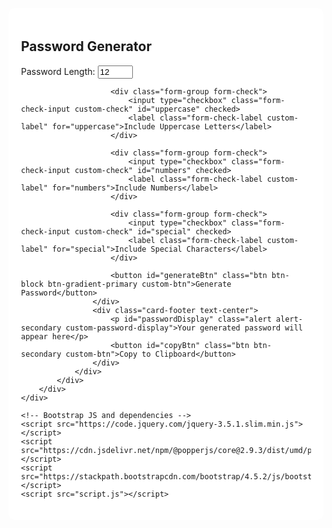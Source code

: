 <!DOCTYPE html>
<html lang="en">
<head>
    <meta charset="UTF-8">
    <meta name="viewport" content="width=device-width, initial-scale=1.0">
    <title>Password Generator</title>
    <!-- Bootstrap CSS -->
    <link href="https://stackpath.bootstrapcdn.com/bootstrap/4.5.2/css/bootstrap.min.css" rel="stylesheet">
    <!-- Custom CSS -->
    <link rel="stylesheet" href="style.css">
    <style>
        /* Custom Card Design */
.custom-card {
    background-color: #fff;
    border-radius: 10px;
    padding: 20px;
    transition: all 0.3s ease;
}

.custom-card:hover {
    transform: translateY(-5px);
    box-shadow: 0 5px 20px rgba(0, 0, 0, 0.1);
}

/* Header Styling */
.custom-header {
    background: linear-gradient(45deg, #007BFF, #6A11CB);
    border-radius: 10px 10px 0 0;
}

/* Custom Input, Button and Label Styling */
.custom-label {
    font-weight: bold;
    color: #6c757d;
}

.custom-input {
    border-radius: 5px;
    border: 1px solid #ddd;
    transition: border-color 0.3s;
}

.custom-input:focus {
    border-color: #007BFF;
}

.custom-btn {
    background: linear-gradient(45deg, #007BFF, #6A11CB);
    border: none;
    color: white;
    font-weight: bold;
    border-radius: 5px;
    transition: background 0.3s ease;
}

.custom-btn:hover {
    background: linear-gradient(45deg, #6A11CB, #007BFF);
    box-shadow: 0 4px 15px rgba(0, 123, 255, 0.5);
}

/* Checkbox Styling */
.custom-check {
    width: 20px;
    height: 20px;
}

/* Password Display Styling */
.custom-password-display {
    background-color: #f9f9f9;
    font-weight: bold;
    word-wrap: break-word;
    border: 1px solid #ddd;
    border-radius: 5px;
    padding: 10px;
}

/* Footer Button */
.custom-footer-btn {
    margin-top: 15px;
}

/* Hover Effects */
.custom-password-display {
    cursor: pointer;
    </style>
</head>
<body>
    <div class="container mt-5">
        <div class="row justify-content-center">
            <div class="col-md-6">
                <div class="card shadow-lg rounded custom-card">
                    <div class="card-header text-center bg-gradient-primary text-white custom-header">
                        <h2>Password Generator</h2>
                    </div>
                    <div class="card-body">
                        <div class="form-group">
                            <label for="length" class="custom-label">Password Length:</label>
                            <input type="number" class="form-control custom-input" id="length" value="12" min="4" max="30">
                        </div>
                        
                        <div class="form-group form-check">
                            <input type="checkbox" class="form-check-input custom-check" id="uppercase" checked>
                            <label class="form-check-label custom-label" for="uppercase">Include Uppercase Letters</label>
                        </div>

                        <div class="form-group form-check">
                            <input type="checkbox" class="form-check-input custom-check" id="numbers" checked>
                            <label class="form-check-label custom-label" for="numbers">Include Numbers</label>
                        </div>

                        <div class="form-group form-check">
                            <input type="checkbox" class="form-check-input custom-check" id="special" checked>
                            <label class="form-check-label custom-label" for="special">Include Special Characters</label>
                        </div>

                        <button id="generateBtn" class="btn btn-block btn-gradient-primary custom-btn">Generate Password</button>
                    </div>
                    <div class="card-footer text-center">
                        <p id="passwordDisplay" class="alert alert-secondary custom-password-display">Your generated password will appear here</p>
                        <button id="copyBtn" class="btn btn-secondary custom-btn">Copy to Clipboard</button>
                    </div>
                </div>
            </div>
        </div>
    </div>

    <!-- Bootstrap JS and dependencies -->
    <script src="https://code.jquery.com/jquery-3.5.1.slim.min.js"></script>
    <script src="https://cdn.jsdelivr.net/npm/@popperjs/core@2.9.3/dist/umd/popper.min.js"></script>
    <script src="https://stackpath.bootstrapcdn.com/bootstrap/4.5.2/js/bootstrap.min.js"></script>
    <script src="script.js"></script>
</body>
</html>
